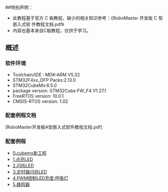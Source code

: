 ﻿##特别声明： 
 - 此教程基于官方 C 板教程，缺少的相关知识参考：《RoboMaster 开发板 C 型嵌入式软 件教程文档.pdf》
 - 内容也基本来自C板教程，仅供于学习。
## 概述
### 软件环境
 - Toolchain/IDE : MDK-ARM V5.32
 - STM32F4xx_DFP Packs:2.13.0
 - STM32CubeMx:6.5.0
 - package version: STM32Cube FW_F4 V1.27.1
 - FreeRTOS version: 10.0.1
 - CMSIS-RTOS version: 1.02
 
### 配套例程文档
[RoboMaster开发板A型嵌入式软件教程文档.pdf]
### 配套例程
* [0.cubemx新工程](0BASE)
* [1.点亮LED](1LED)
* [2.闪烁LED](2FLASH_LED)
* [3.定时器闪烁LED](3TIM_LED)
* [4.PWM控制LED亮度:呼吸灯](4PWM_LED)
* [5.蜂鸣器](5PWM_BUZZER)

